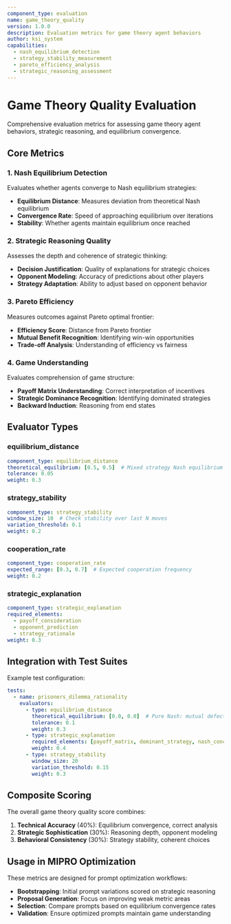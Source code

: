 ```yaml
---
component_type: evaluation
name: game_theory_quality
version: 1.0.0
description: Evaluation metrics for game theory agent behaviors
author: ksi_system
capabilities:
  - nash_equilibrium_detection
  - strategy_stability_measurement
  - pareto_efficiency_analysis
  - strategic_reasoning_assessment
---
```


# Game Theory Quality Evaluation

Comprehensive evaluation metrics for assessing game theory agent behaviors, strategic reasoning, and equilibrium convergence.

## Core Metrics

### 1. Nash Equilibrium Detection
Evaluates whether agents converge to Nash equilibrium strategies:
- **Equilibrium Distance**: Measures deviation from theoretical Nash equilibrium
- **Convergence Rate**: Speed of approaching equilibrium over iterations
- **Stability**: Whether agents maintain equilibrium once reached

### 2. Strategic Reasoning Quality
Assesses the depth and coherence of strategic thinking:
- **Decision Justification**: Quality of explanations for strategic choices
- **Opponent Modeling**: Accuracy of predictions about other players
- **Strategy Adaptation**: Ability to adjust based on opponent behavior

### 3. Pareto Efficiency
Measures outcomes against Pareto optimal frontier:
- **Efficiency Score**: Distance from Pareto frontier
- **Mutual Benefit Recognition**: Identifying win-win opportunities
- **Trade-off Analysis**: Understanding of efficiency vs fairness

### 4. Game Understanding
Evaluates comprehension of game structure:
- **Payoff Matrix Understanding**: Correct interpretation of incentives
- **Strategic Dominance Recognition**: Identifying dominated strategies
- **Backward Induction**: Reasoning from end states

## Evaluator Types

### equilibrium_distance
```yaml
component_type: equilibrium_distance
theoretical_equilibrium: [0.5, 0.5]  # Mixed strategy Nash equilibrium
tolerance: 0.05
weight: 0.3
```

### strategy_stability
```yaml
component_type: strategy_stability
window_size: 10  # Check stability over last N moves
variation_threshold: 0.1
weight: 0.2
```

### cooperation_rate
```yaml
component_type: cooperation_rate
expected_range: [0.3, 0.7]  # Expected cooperation frequency
weight: 0.2
```

### strategic_explanation
```yaml
component_type: strategic_explanation
required_elements:
  - payoff_consideration
  - opponent_prediction
  - strategy_rationale
weight: 0.3
```

## Integration with Test Suites

Example test configuration:
```yaml
tests:
  - name: prisoners_dilemma_rationality
    evaluators:
      - type: equilibrium_distance
        theoretical_equilibrium: [0.0, 0.0]  # Pure Nash: mutual defection
        tolerance: 0.1
        weight: 0.3
      - type: strategic_explanation
        required_elements: [payoff_matrix, dominant_strategy, nash_concept]
        weight: 0.4
      - type: strategy_stability
        window_size: 20
        variation_threshold: 0.15
        weight: 0.3
```

## Composite Scoring

The overall game theory quality score combines:
1. **Technical Accuracy** (40%): Equilibrium convergence, correct analysis
2. **Strategic Sophistication** (30%): Reasoning depth, opponent modeling
3. **Behavioral Consistency** (30%): Strategy stability, coherent choices

## Usage in MIPRO Optimization

These metrics are designed for prompt optimization workflows:
- **Bootstrapping**: Initial prompt variations scored on strategic reasoning
- **Proposal Generation**: Focus on improving weak metric areas
- **Selection**: Compare prompts based on equilibrium convergence rates
- **Validation**: Ensure optimized prompts maintain game understanding